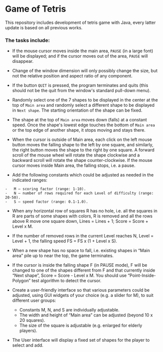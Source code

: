 Game of Tetris
==============

This repository includes development of tetris game with Java, every latter update is based on all previous works.
 
### The tasks include:

-   If the mouse cursor moves inside the main area, `PAUSE` (in a large font) will be displayed; and if the cursor moves out of the area, `PAUSE` will disappear.
-   Change of the window dimension will only possibly change the size, but not the relative position and aspect ratio of any component.
-   If the button `QUIT` is pressed, the program terminates and quits (this should not be the quit from the window's standard pull-down menu).
-   Randomly select one of the 7 shapes to be displayed in the center at the top of `Main area` and randomly select a different shape to be displayed in `Next shape`. The starting orientation of the shape can be fixed.

-	 The shape at the top of `Main area` moves down (falls) at a constant speed. Once the shape's lowest edge touches the bottom of `Main area` or the top edge of another shape, it stops moving and stays there.

-	 When the cursor is outside of Main area, each click on the left mouse button moves the falling shape to the left by one square, and similarly, the right button moves the shape to the right by one square. A forward scroll of the mouse wheel will rotate the shape clockwise and a backward scroll will rotate the shape counter-clockwise. If the mouse cursor moves inside Main area, the falling stops, i.e. a pause.
 
-	 Add the following constants which could be adjusted as needed in the indicated ranges: 

	-	M – scoring factor (range: 1-10).
	-	N – number of rows required for each Level of difficulty (range: 20-50).
	-	S – speed factor (range: 0.1-1.0).

-	 When any horizontal row of squares R has no hole, i.e. all the squares in R are parts of some shapes with colors, R is removed and all the rows above R move one square down, Lines = Lines + 1; Score = Score + Level x M. 

-	 If the number of removed rows in the current Level reaches N, Level = Level + 1, the falling speed FS = FS x (1 + Level  x S).

-	 When a new shape has no space to fall, i.e. existing shapes in “Main area” pile up to near the top, the game terminates.

-	 If the cursor is inside the falling shape F (in PAUSE mode), F will be changed to one of the shapes different from F and that currently inside “Next shape”, Score = Score - Level  x M. You should use “Point-Inside-Polygon” test algorithm to detect the cursor.

-   Create a user-friendly interface so that various parameters could be adjusted, using GUI widgets of your choice (e.g. a slider for M), to suit different user groups:

	-	Constants M, N, and S are individually adjustable.
	-	The width and height of “Main area” can be adjusted (beyond 10 x 20 squares).
	-	The size of the square is adjustable (e.g. enlarged for elderly players).

-	 The User interface will display a fixed set of shapes for the player to select and add. 


